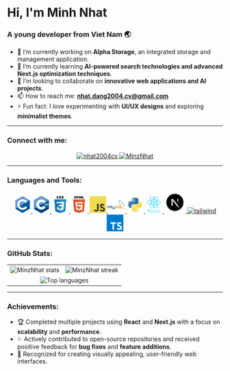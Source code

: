 <h1 align="left">Hi, I'm Minh Nhat</h1>
<h3 align="left">A young developer from Viet Nam 🌏</h3>

- 🔭 I’m currently working on **Alpha Storage**, an integrated storage and management application.  
- 🌱 I’m currently learning **AI-powered search technologies and advanced Next.js optimization techniques**.  
- 👯 I’m looking to collaborate on **innovative web applications and AI projects**.  
- 📫 How to reach me: **nhat.dang2004.cv@gmail.com**  
- ⚡ Fun fact: I love experimenting with **UI/UX designs** and exploring **minimalist themes**.  

---

<h3 align="left">Connect with me:</h3>
<p align="center">
<a href="https://linkedin.com/in/nhat2004cv/" target="blank">
  <img align="center" src="https://raw.githubusercontent.com/rahuldkjain/github-profile-readme-generator/master/src/images/icons/Social/linked-in-alt.svg" alt="nhat2004cv" height="30" width="40" />
</a>
<a href="https://github.com/MinzNhat" target="blank">
  <img align="center" src="https://raw.githubusercontent.com/rahuldkjain/github-profile-readme-generator/master/src/images/icons/Social/github.svg" alt="MinzNhat" height="30" width="40" />
</a>
</p>

---

<h3 align="left">Languages and Tools:</h3>
<p align="center">
  <a href="https://www.cprogramming.com/" target="_blank" rel="noreferrer"> 
    <img src="https://raw.githubusercontent.com/devicons/devicon/master/icons/c/c-original.svg" alt="c" width="40" height="40"/> 
  </a> 
  <a href="https://www.w3schools.com/cpp/" target="_blank" rel="noreferrer"> 
    <img src="https://raw.githubusercontent.com/devicons/devicon/master/icons/cplusplus/cplusplus-original.svg" alt="cplusplus" width="40" height="40"/> 
  </a> 
  <a href="https://www.w3schools.com/css/" target="_blank" rel="noreferrer"> 
    <img src="https://raw.githubusercontent.com/devicons/devicon/master/icons/css3/css3-original-wordmark.svg" alt="css3" width="40" height="40"/> 
  </a> 
  <a href="https://www.w3.org/html/" target="_blank" rel="noreferrer"> 
    <img src="https://raw.githubusercontent.com/devicons/devicon/master/icons/html5/html5-original-wordmark.svg" alt="html5" width="40" height="40"/> 
  </a> 
  <a href="https://developer.mozilla.org/en-US/docs/Web/JavaScript" target="_blank" rel="noreferrer"> 
    <img src="https://raw.githubusercontent.com/devicons/devicon/master/icons/javascript/javascript-original.svg" alt="javascript" width="40" height="40"/> 
  </a> 
  <a href="https://www.mysql.com/" target="_blank" rel="noreferrer"> 
    <img src="https://raw.githubusercontent.com/devicons/devicon/master/icons/mysql/mysql-original-wordmark.svg" alt="mysql" width="40" height="40"/> 
  </a> 
  <a href="https://www.python.org" target="_blank" rel="noreferrer"> 
    <img src="https://raw.githubusercontent.com/devicons/devicon/master/icons/python/python-original.svg" alt="python" width="40" height="40"/> 
  </a> 
  <a href="https://reactjs.org/" target="_blank" rel="noreferrer"> 
    <img src="https://raw.githubusercontent.com/devicons/devicon/master/icons/react/react-original-wordmark.svg" alt="react" width="40" height="40"/> 
  </a> 
  <a href="https://nextjs.org/" target="_blank" rel="noreferrer"> 
    <img src="https://raw.githubusercontent.com/devicons/devicon/master/icons/nextjs/nextjs-original.svg" alt="nextjs" width="40" height="40" style="background-color:white; padding:5px;" />
  </a> 
  <a href="https://tailwindcss.com/" target="_blank" rel="noreferrer"> 
    <img src="https://www.vectorlogo.zone/logos/tailwindcss/tailwindcss-icon.svg" alt="tailwind" width="40" height="40"/> 
  </a> 
  <a href="https://www.typescriptlang.org/" target="_blank" rel="noreferrer"> 
    <img src="https://raw.githubusercontent.com/devicons/devicon/master/icons/typescript/typescript-original.svg" alt="typescript" width="40" height="40"/> 
  </a> 
</p>

---

<h3 align="left">GitHub Stats:</h3>
<table align="center">
  <tr>
    <td>
      <img align="center" src="https://github-readme-stats.vercel.app/api?username=MinzNhat&show_icons=true&locale=en&theme=radical" alt="MinzNhat stats" width="400" />
    </td>
    <td>
      <img align="center" src="https://github-readme-streak-stats.herokuapp.com/?user=MinzNhat&theme=radical" alt="MinzNhat streak" width="400" />
    </td>
  </tr>
  <tr>
    <td colspan="2" align="center">
      <img align="center" src="https://github-readme-stats.vercel.app/api/top-langs/?username=MinzNhat&layout=compact&theme=radical" alt="Top languages" width="800" />
    </td>
  </tr>
</table>

---

<h3 align="left">Achievements:</h3>
<ul>
  <li>🏆 Completed multiple projects using <strong>React</strong> and <strong>Next.js</strong> with a focus on <strong>scalability</strong> and <strong>performance</strong>.</li>
  <li>✨ Actively contributed to open-source repositories and received positive feedback for <strong>bug fixes</strong> and <strong>feature additions</strong>.</li>
  <li>🌟 Recognized for creating visually appealing, user-friendly web interfaces.</li>
</ul>